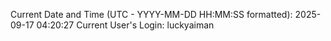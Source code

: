 Current Date and Time (UTC - YYYY-MM-DD HH:MM:SS formatted): 2025-09-17 04:20:27
Current User's Login: luckyaiman
